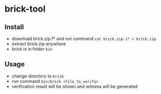 # brick-tool

## Install
- download brick.zip.1* and run command `cat brick.zip.1* > brick.zip`
- extract brick.zip anywhere
- brick is in folder `bin`

## Usage
- change directory to `brick`
- run command `bin/brick <file_to_verify>`
- verification result will be shown and witness will be generated
